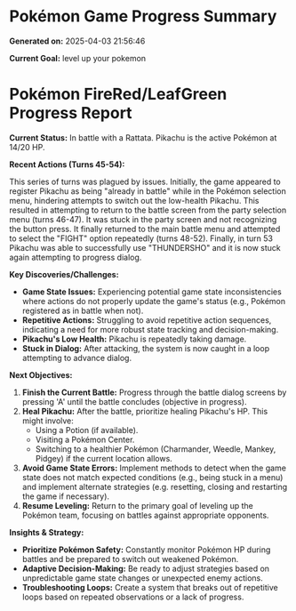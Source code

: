 # Pokémon Game Progress Summary

**Generated on:** 2025-04-03 21:56:46

**Current Goal:** level up your pokemon

# Pokémon FireRed/LeafGreen Progress Report

**Current Status:** In battle with a Rattata. Pikachu is the active Pokémon at 14/20 HP.

**Recent Actions (Turns 45-54):**

This series of turns was plagued by issues. Initially, the game appeared to register Pikachu as being "already in battle" while in the Pokémon selection menu, hindering attempts to switch out the low-health Pikachu. This resulted in attempting to return to the battle screen from the party selection menu (turns 46-47). It was stuck in the party screen and not recognizing the button press. It finally returned to the main battle menu and attempted to select the "FIGHT" option repeatedly (turns 48-52). Finally, in turn 53 Pikachu was able to successfully use "THUNDERSHO" and it is now stuck again attempting to progress dialog.

**Key Discoveries/Challenges:**

*   **Game State Issues:** Experiencing potential game state inconsistencies where actions do not properly update the game's status (e.g., Pokémon registered as in battle when not).
*   **Repetitive Actions:** Struggling to avoid repetitive action sequences, indicating a need for more robust state tracking and decision-making.
*   **Pikachu's Low Health:** Pikachu is repeatedly taking damage.
*   **Stuck in Dialog:** After attacking, the system is now caught in a loop attempting to advance dialog.

**Next Objectives:**

1.  **Finish the Current Battle:** Progress through the battle dialog screens by pressing 'A' until the battle concludes (objective in progress).
2.  **Heal Pikachu:** After the battle, prioritize healing Pikachu's HP. This might involve:
    *   Using a Potion (if available).
    *   Visiting a Pokémon Center.
    *   Switching to a healthier Pokémon (Charmander, Weedle, Mankey, Pidgey) if the current location allows.
3.  **Avoid Game State Errors:** Implement methods to detect when the game state does not match expected conditions (e.g., being stuck in a menu) and implement alternate strategies (e.g. resetting, closing and restarting the game if necessary).
4.  **Resume Leveling:** Return to the primary goal of leveling up the Pokémon team, focusing on battles against appropriate opponents.

**Insights & Strategy:**

*   **Prioritize Pokémon Safety:** Constantly monitor Pokémon HP during battles and be prepared to switch out weakened Pokémon.
*   **Adaptive Decision-Making:** Be ready to adjust strategies based on unpredictable game state changes or unexpected enemy actions.
*   **Troubleshooting Loops:** Create a system that breaks out of repetitive loops based on repeated observations or a lack of progress.
